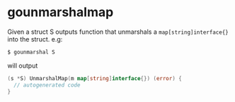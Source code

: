 # gounmarshalmap

Given a struct S outputs function that unmarshals a
`map[string]interface{}` into the struct. e.g:

```bash
$ gounmarshal S
```

will output

```go
(s *S) UnmarshalMap(m map[string]interface{}) (error) {
  // autogenerated code
}
```

